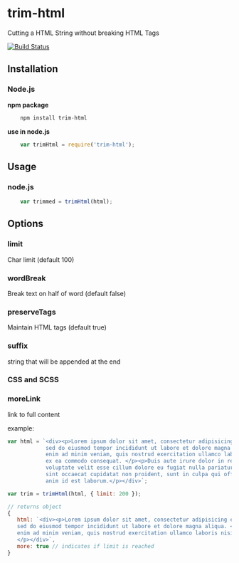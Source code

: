 # trim-html #
Cutting a HTML String without breaking HTML Tags

[![Build Status](https://travis-ci.org/brankosekulic/trimHtml.svg?branch=master)](https://travis-ci.org/brankosekulic/trimHtml)

## Installation ##

### Node.js ###

**npm package**
```js
    npm install trim-html
```

**use in node.js**
```js
    var trimHtml = require('trim-html');
```
## Usage ##

### node.js
```js
    var trimmed = trimHtml(html);
 ```
## Options ##

### limit
Char limit (default 100)

### wordBreak
Break text on half of word (default false)

### preserveTags
Maintain HTML tags (default true)

### suffix
string that will be appended at the end

### CSS and SCSS

### moreLink
link to full content

example:
```js
var html = `<div><p>Lorem ipsum dolor sit amet, consectetur adipisicing elit, 
            sed do eiusmod tempor incididunt ut labore et dolore magna aliqua. </p><p>Ut 
            enim ad minim veniam, quis nostrud exercitation ullamco laboris nisi ut aliquip 
            ex ea commodo consequat. </p><p>Duis aute irure dolor in reprehenderit in 
            voluptate velit esse cillum dolore eu fugiat nulla pariatur. </p><p>Excepteur 
            sint occaecat cupidatat non proident, sunt in culpa qui officia deserunt mollit 
            anim id est laborum.</p></div>`;
```
```js
var trim = trimHtml(html, { limit: 200 });
```
```js
// returns object
{
   html: `<div><p>Lorem ipsum dolor sit amet, consectetur adipisicing elit,
   sed do eiusmod tempor incididunt ut labore et dolore magna aliqua. </p><p>Ut
   enim ad minim veniam, quis nostrud exercitation ullamco laboris nisi ut...
   </p></div>`,
   more: true // indicates if limit is reached
}
```
